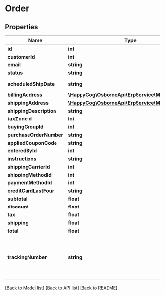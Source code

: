 # Order

## Properties
Name | Type | Description | Notes
------------ | ------------- | ------------- | -------------
**id** | **int** |  | 
**customerId** | **int** |  | 
**email** | **string** |  | 
**status** | **string** |  | 
**scheduledShipDate** | **string** | ISO 8601 format | [optional] 
**billingAddress** | [**\HappyCog\OsborneApi\ErpService\Model\Address**](Address.md) |  | [optional] 
**shippingAddress** | [**\HappyCog\OsborneApi\ErpService\Model\Address**](Address.md) |  | [optional] 
**shippingDescription** | **string** |  | [optional] 
**taxZoneId** | **int** |  | [optional] 
**buyingGroupId** | **int** |  | [optional] 
**purchaseOrderNumber** | **string** |  | [optional] 
**appliedCouponCode** | **string** |  | [optional] 
**enteredById** | **int** |  | [optional] 
**instructions** | **string** |  | [optional] 
**shippingCarrierId** | **int** |  | [optional] 
**shippingMethodId** | **int** |  | [optional] 
**paymentMethodId** | **int** |  | [optional] 
**creditCardLastFour** | **string** |  | [optional] 
**subtotal** | **float** |  | [optional] 
**discount** | **float** |  | [optional] 
**tax** | **float** |  | [optional] 
**shipping** | **float** |  | [optional] 
**total** | **float** |  | [optional] 
**trackingNumber** | **string** | The tracking number provided by the shipping carrier | [optional] 

[[Back to Model list]](../README.md#documentation-for-models) [[Back to API list]](../README.md#documentation-for-api-endpoints) [[Back to README]](../README.md)


